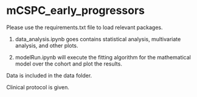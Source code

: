 # mCSPC_early_progressors

Please use the requirements.txt file to load relevant packages. 

1) data_analysis.ipynb goes contains statistical analysis, multivariate analysis, and other plots.

2) modelRun.ipynb will execute the fitting algorithm for the mathematical model over the cohort and plot the results.

Data is included in the data folder.

Clinical protocol is given.
